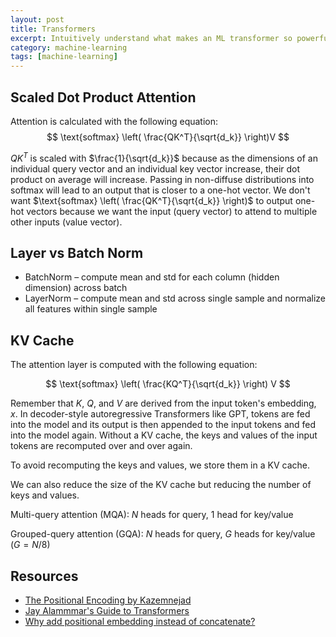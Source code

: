 ```yaml
---
layout: post
title: Transformers
excerpt: Intuitively understand what makes an ML transformer so powerful
category: machine-learning
tags: [machine-learning]
---
```


## Scaled Dot Product Attention
Attention is calculated with the following equation:
$$
\text{softmax} \left( \frac{QK^T}{\sqrt{d_k}} \right)V
$$

$QK^T$ is scaled with $\frac{1}{\sqrt{d_k}}$ because as the dimensions of an individual query vector and an individual key vector increase, their dot product on average will increase. Passing in non-diffuse distributions into softmax will lead to an output that is closer to a one-hot vector. We don't want $\text{softmax} \left( \frac{QK^T}{\sqrt{d_k}} \right)$ to output one-hot vectors because we want the input (query vector) to attend to multiple other inputs (value vector).

## Layer vs Batch Norm
* BatchNorm – compute mean and std for each column (hidden dimension) across batch
* LayerNorm – compute mean and std across single sample and normalize all features within single sample

## KV Cache

The attention layer is computed with the following equation:

$$
\text{softmax} \left( \frac{KQ^T}{\sqrt{d_k}} \right) V
$$

Remember that $K$, $Q$, and $V$ are derived from the input token's embedding, $x$. In decoder-style autoregressive Transformers like GPT, tokens are fed into the model and its output is then appended to the input tokens and fed into the model again. Without a KV cache, the keys and values of the input tokens are recomputed over and over again.

To avoid recomputing the keys and values, we store them in a KV cache.

We can also reduce the size of the KV cache but reducing the number of keys and values.

Multi-query attention (MQA): $N$ heads for query, 1 head for key/value

Grouped-query attention (GQA): $N$ heads for query, $G$ heads for key/value ($G = N/8$) 

## Resources
* [The Positional Encoding by Kazemnejad](https://kazemnejad.com/blog/transformer_architecture_positional_encoding/)
* [Jay Alammmar's Guide to Transformers](https://jalammar.github.io/illustrated-transformer/#representing-the-order-of-the-sequence-using-positional-encoding)
* [Why add positional embedding instead of concatenate?](https://github.com/tensorflow/tensor2tensor/issues/1591)